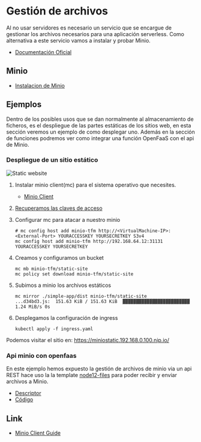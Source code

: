 # Gestión de archivos

Al no usar servidores es necesario un servicio que se encargue de gestionar los archivos necesarios para una aplicación serverless. Como alternativa a este servicio vamos a instalar y probar Minio.

- [Documentación Oficial](https://min.io/)

## Minio

- [Instalacion de Minio](install.md)

## Ejemplos

Dentro de los posibles usos que se dan normalmente al almacenamiento de ficheros, es el despliegue de las partes estáticas de los sitios web, en esta sección veremos un ejemplo de como desplegar uno. Además en la sección de funciones podremos ver como integrar una función OpenFaaS con el api de Minio.

### Despliegue de un sitio estático

![Static website](../out/GestionArchivos/simple-app/simple-app.png)

1. Instalar minio client(mc) para el sistema operativo que necesites.
     - [Minio Client](https://github.com/minio/mc)

1. [Recuperamos las claves de acceso](install.md#recuperando-las-keys-de-acceso)

1. Configurar mc para atacar a nuestro minio

    ```shell
    # mc config host add minio-tfm http://<VirtualMachine-IP>:<External-Port> YOURACCESSKEY YOURSECRETKEY S3v4
    mc config host add minio-tfm http://192.168.64.12:31131 YOURACCESSKEY YOURSECRETKEY
    ```

1. Creamos y configuramos un bucket

    ```shell
    mc mb minio-tfm/static-site
    mc policy set download minio-tfm/static-site
    ```

1. Subimos a minio los archivos estáticos

    ```shell
    mc mirror ./simple-app/dist minio-tfm/static-site
    ...d34bd3.js:  151.63 KiB / 151.63 KiB  ▓▓▓▓▓▓▓▓▓▓▓▓▓▓▓▓▓▓▓▓▓▓▓▓▓  1.24 MiB/s 0s
    ```

1. Desplegamos la configuración de ingress

    ```shell
    kubectl apply -f ingress.yaml
    ```

Podemos visitar el sitio en:
<https://miniostatic.192.168.0.100.nip.io/>

### Api minio con openfaas

<!-- TODO explicar como instalar -->
En este ejemplo hemos expuesto la gestión de archivos de minio via un api REST hace uso la la template [node12-files](/1.faas/openFaas/readme.md#node12-files) para poder recibir y enviar archivos a Minio.

- [Descriptor](/Examples/openfaas/minio-api.yml)
- [Código](/Examples/openfaas/minio-api)

## Link

- [Minio Client Guide](https://github.com/minio/mc/blob/master/docs/minio-client-complete-guide.md)
